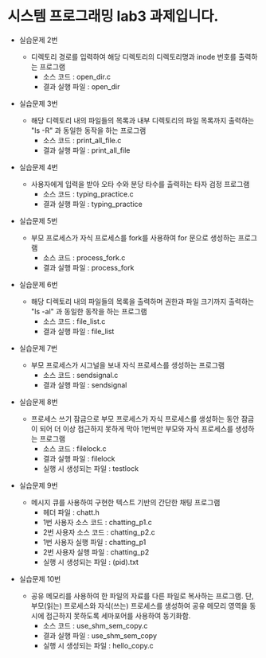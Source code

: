 시스템 프로그래밍 lab3 과제입니다.
=============
* 실습문제 2번
    * 디렉토리 경로를 입력하여 해당 디렉토리의 디렉토리명과 inode 번호를 출력하는 프로그램
        * 소스 코드 : open_dir.c
        * 결과 실행 파일 : open_dir

* 실습문제 3번
    * 해당 디렉토리 내의 파일들의 목록과 내부 디렉토리의 파일 목록까지 출력하는 "ls -R" 과 동일한 동작을 하는 프로그램
        * 소스 코드 : print_all_file.c
        * 결과 실행 파일 : print_all_file

* 실습문제 4번
    * 사용자에게 입력을 받아 오타 수와 분당 타수를 출력하는 타자 검정 프로그램
        * 소스 코드 : typing_practice.c
        * 결과 실행 파일 : typing_practice

* 실습문제 5번
    * 부모 프로세스가 자식 프로세스를 fork를 사용하여 for 문으로 생성하는 프로그램 
        * 소스 코드 : process_fork.c
        * 결과 실행 파일 : process_fork

* 실습문제 6번
    * 해당 디렉토리 내의 파일들의 목록을 출력하며 권한과 파일 크기까지 출력하는 "ls -al" 과 동일한 동작을 하는 프로그램
        * 소스 코드 : file_list.c
        * 결과 실행 파일 : file_list

* 실습문제 7번
    * 부모 프로세스가 시그널을 보내 자식 프로세스를 생성하는 프로그램
        * 소스 코드 : sendsignal.c
        * 결과 실행 파일 : sendsignal

* 실습문제 8번
    * 프로세스 쓰기 잠금으로 부모 프로세스가 자식 프로세스를 생성하는 동안 잠금이 되어 더 이상 접근하지 못하게 막아 1번씩만 부모와 자식 프로세스를 생성하는 프로그램
        * 소스 코드 : filelock.c
        * 결과 실행 파일 : filelock
        * 실행 시 생성되는 파일 : testlock

* 실습문제 9번
    * 메시지 큐를 사용하여 구현한 텍스트 기반의 간단한 채팅 프로그램
        * 헤더 파일 : chatt.h
        * 1번 사용자 소스 코드 : chatting_p1.c
        * 2번 사용자 소스 코드 : chatting_p2.c
        * 1번 사용자 실행 파일 : chatting_p1
        * 2번 사용자 실행 파일 : chatting_p2
        * 실행 시 생성되는 파일 : (pid).txt

* 실습문제 10번
    * 공유 메모리를 사용하여 한 파일의 자료를 다른 파일로 복사하는 프로그램. 단, 부모(읽는) 프로세스와 자식(쓰는) 프로세스를 생성하여 공유 메모리 영역을 동시에 접근하지 못하도록 세마포어를 사용하여 동기화함.
        * 소스 코드 : use_shm_sem_copy.c
        * 결과 실행 파일 : use_shm_sem_copy
        * 실행 시 생성되는 파일 : hello_copy.c

